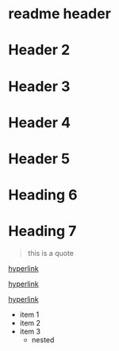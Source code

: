 <!--Headings -->
# readme header

# Header 2

# Header 3

# Header 4

# Header 5

# Heading 6

# Heading 7

<!-- blockquote -->
> this is a quote

<!-- external links -->
[hyperlink](www.google.com)

[hyperlink](www.google.com)

[hyperlink](www.google.com)


<!-- lists -->

* item 1
* item 2
* item 3 
  * nested

